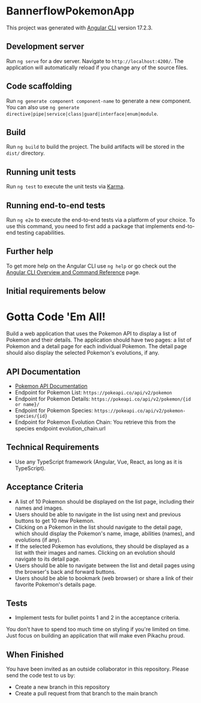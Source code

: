 # BannerflowPokemonApp

This project was generated with [Angular CLI](https://github.com/angular/angular-cli) version 17.2.3.

## Development server

Run `ng serve` for a dev server. Navigate to `http://localhost:4200/`. The application will automatically reload if you change any of the source files.

## Code scaffolding

Run `ng generate component component-name` to generate a new component. You can also use `ng generate directive|pipe|service|class|guard|interface|enum|module`.

## Build

Run `ng build` to build the project. The build artifacts will be stored in the `dist/` directory.

## Running unit tests

Run `ng test` to execute the unit tests via [Karma](https://karma-runner.github.io).

## Running end-to-end tests

Run `ng e2e` to execute the end-to-end tests via a platform of your choice. To use this command, you need to first add a package that implements end-to-end testing capabilities.

## Further help

To get more help on the Angular CLI use `ng help` or go check out the [Angular CLI Overview and Command Reference](https://angular.io/cli) page.

## Initial requirements below 

# Gotta Code 'Em All!

Build a web application that uses the Pokemon API to display a list of Pokemon and their details. The application should have two pages: a list of Pokemon and a detail page for each individual Pokemon. The detail page should also display the selected Pokemon's evolutions, if any.

## API Documentation

- [Pokemon API Documentation](https://pokeapi.co/docs/v2)
- Endpoint for Pokemon List: `https://pokeapi.co/api/v2/pokemon`
- Endpoint for Pokemon Details: `https://pokeapi.co/api/v2/pokemon/{id or name}/`
- Endpoint for Pokemon Species: `https://pokeapi.co/api/v2/pokemon-species/{id}`
- Endpoint for Pokemon Evolution Chain: You retrieve this from the species endpoint evolution_chain.url

## Technical Requirements

- Use any TypeScript framework (Angular, Vue, React, as long as it is TypeScript).

## Acceptance Criteria

- A list of 10 Pokemon should be displayed on the list page, including their names and images.
- Users should be able to navigate in the list using next and previous buttons to get 10 new Pokemon.
- Clicking on a Pokemon in the list should navigate to the detail page, which should display the Pokemon's name, image, abilities (names), and evolutions (if any).
- If the selected Pokemon has evolutions, they should be displayed as a list with their images and names. Clicking on an evolution should navigate to its detail page.
- Users should be able to navigate between the list and detail pages using the browser's back and forward buttons.
- Users should be able to bookmark (web browser) or share a link of their favorite Pokemon's details page. 

## Tests

- Implement tests for bullet points 1 and 2 in the acceptance criteria.

You don't have to spend too much time on styling if you're limited on time. Just focus on building an application that will make even Pikachu proud.


## When Finished
You have been invited as an outside collaborator in this repository. 
Please send the code test to us by:
* Create a new branch in this repository
* Create a pull request from that branch to the main branch